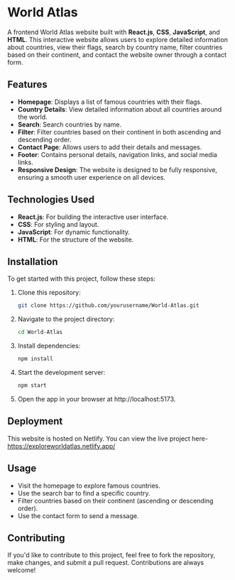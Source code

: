 # World Atlas

A frontend World Atlas website built with **React.js**, **CSS**, **JavaScript**, and **HTML**. This interactive website allows users to explore detailed information about countries, view their flags, search by country name, filter countries based on their continent, and contact the website owner through a contact form.

## Features

- **Homepage**: Displays a list of famous countries with their flags.
- **Country Details**: View detailed information about all countries around the world.
- **Search**: Search countries by name.
- **Filter**: Filter countries based on their continent in both ascending and descending order.
- **Contact Page**: Allows users to add their details and messages.
- **Footer**: Contains personal details, navigation links, and social media links.
- **Responsive Design**: The website is designed to be fully responsive, ensuring a smooth user experience on all devices.

## Technologies Used

- **React.js**: For building the interactive user interface.
- **CSS**: For styling and layout.
- **JavaScript**: For dynamic functionality.
- **HTML**: For the structure of the website.

## Installation

To get started with this project, follow these steps:

1. Clone this repository:
   ```bash
   git clone https://github.com/yourusername/World-Atlas.git
2. Navigate to the project directory:
   ```bash
   cd World-Atlas
3. Install dependencies:
   ```bash
   npm install
4. Start the development server:
   ```bash
   npm start
5. Open the app in your browser at http://localhost:5173.

## Deployment

This website is hosted on Netlify. You can view the live project here- https://exploreworldatlas.netlify.app/

## Usage
- Visit the homepage to explore famous countries.
- Use the search bar to find a specific country.
- Filter countries based on their continent (ascending or descending order).
- Use the contact form to send a message.

## Contributing

If you'd like to contribute to this project, feel free to fork the repository, make changes, and submit a pull request. Contributions are always welcome!
